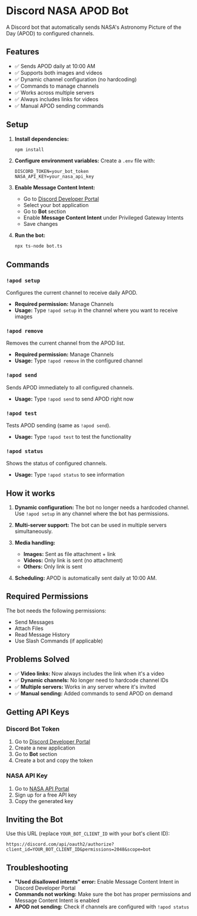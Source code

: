 # Discord NASA APOD Bot

A Discord bot that automatically sends NASA's Astronomy Picture of the Day (APOD) to configured channels.

## Features

- ✅ Sends APOD daily at 10:00 AM
- ✅ Supports both images and videos
- ✅ Dynamic channel configuration (no hardcoding)
- ✅ Commands to manage channels
- ✅ Works across multiple servers
- ✅ Always includes links for videos
- ✅ Manual APOD sending commands

## Setup

1. **Install dependencies:**
   ```bash
   npm install
   ```

2. **Configure environment variables:**
   Create a `.env` file with:
   ```
   DISCORD_TOKEN=your_bot_token
   NASA_API_KEY=your_nasa_api_key
   ```

3. **Enable Message Content Intent:**
   - Go to [Discord Developer Portal](https://discord.com/developers/applications)
   - Select your bot application
   - Go to **Bot** section
   - Enable **Message Content Intent** under Privileged Gateway Intents
   - Save changes

4. **Run the bot:**
   ```bash
   npx ts-node bot.ts
   ```

## Commands

### `!apod setup`
Configures the current channel to receive daily APOD.
- **Required permission:** Manage Channels
- **Usage:** Type `!apod setup` in the channel where you want to receive images

### `!apod remove`
Removes the current channel from the APOD list.
- **Required permission:** Manage Channels
- **Usage:** Type `!apod remove` in the configured channel

### `!apod send`
Sends APOD immediately to all configured channels.
- **Usage:** Type `!apod send` to send APOD right now

### `!apod test`
Tests APOD sending (same as `!apod send`).
- **Usage:** Type `!apod test` to test the functionality

### `!apod status`
Shows the status of configured channels.
- **Usage:** Type `!apod status` to see information

## How it works

1. **Dynamic configuration:** The bot no longer needs a hardcoded channel. Use `!apod setup` in any channel where the bot has permissions.

2. **Multi-server support:** The bot can be used in multiple servers simultaneously.

3. **Media handling:**
   - **Images:** Sent as file attachment + link
   - **Videos:** Only link is sent (no attachment)
   - **Others:** Only link is sent

4. **Scheduling:** APOD is automatically sent daily at 10:00 AM.

## Required Permissions

The bot needs the following permissions:
- Send Messages
- Attach Files
- Read Message History
- Use Slash Commands (if applicable)

## Problems Solved

- ✅ **Video links:** Now always includes the link when it's a video
- ✅ **Dynamic channels:** No longer need to hardcode channel IDs
- ✅ **Multiple servers:** Works in any server where it's invited
- ✅ **Manual sending:** Added commands to send APOD on demand

## Getting API Keys

### Discord Bot Token
1. Go to [Discord Developer Portal](https://discord.com/developers/applications)
2. Create a new application
3. Go to **Bot** section
4. Create a bot and copy the token

### NASA API Key
1. Go to [NASA API Portal](https://api.nasa.gov/)
2. Sign up for a free API key
3. Copy the generated key

## Inviting the Bot

Use this URL (replace `YOUR_BOT_CLIENT_ID` with your bot's client ID):
```
https://discord.com/api/oauth2/authorize?client_id=YOUR_BOT_CLIENT_ID&permissions=2048&scope=bot
```

## Troubleshooting

- **"Used disallowed intents" error:** Enable Message Content Intent in Discord Developer Portal
- **Commands not working:** Make sure the bot has proper permissions and Message Content Intent is enabled
- **APOD not sending:** Check if channels are configured with `!apod status`
